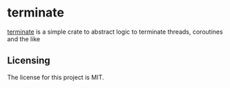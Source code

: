 # terminate

[terminate] is a simple crate to abstract logic to terminate threads, coroutines and the like


## Licensing

The license for this project is MIT.

[terminate]: https://github.com/lemonrock/terminate "terminate GitHub page"
